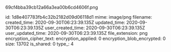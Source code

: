 69cf4bba39cb12a66a3ea00b6cd4606f.png

id: 1d8e407783fb4c32b2182d09d06118d1
mime: image/png
filename: 
created_time: 2020-09-30T06:23:39.135Z
updated_time: 2020-09-30T06:23:39.135Z
user_created_time: 2020-09-30T06:23:39.135Z
user_updated_time: 2020-09-30T06:23:39.135Z
file_extension: png
encryption_cipher_text: 
encryption_applied: 0
encryption_blob_encrypted: 0
size: 13702
is_shared: 0
type_: 4